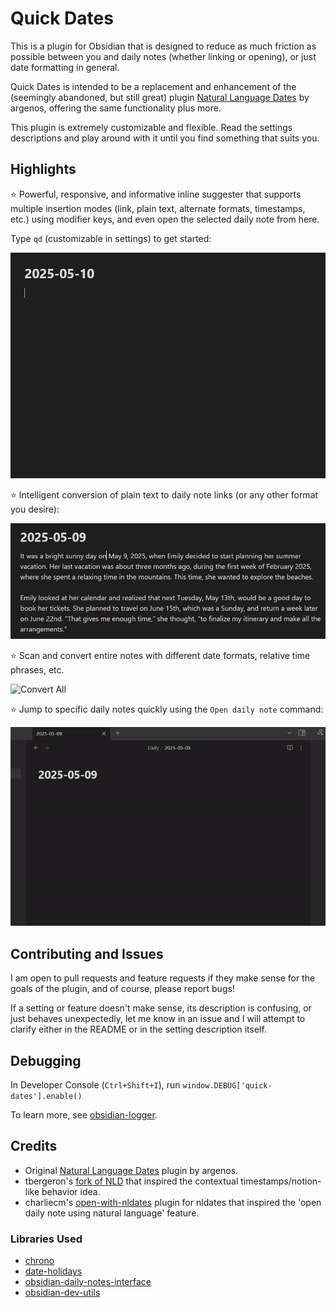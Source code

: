 # Quick Dates

This is a plugin for Obsidian that is designed to reduce as much friction as possible between you and daily notes (whether linking or opening), or just date formatting in general.

Quick Dates is intended to be a replacement and enhancement of the (seemingly abandoned, but still great) plugin [Natural Language Dates](https://github.com/argenos/nldates-obsidian) by argenos, offering the same functionality plus more.

This plugin is extremely customizable and flexible. Read the settings descriptions and play around with it until you find something that suits you.

## Highlights

⭐ Powerful, responsive, and informative inline suggester that supports multiple insertion modes (link, plain text, alternate formats, timestamps, etc.) using modifier keys, and even open the selected daily note from here.

Type `qd` (customizable in settings) to get started:

![Suggester Demo](assets/suggester-demo.gif)

⭐ Intelligent conversion of plain text to daily note links (or any other format you desire):

![Convert Individual](assets/convert-individual-demo.gif)

⭐ Scan and convert entire notes with different date formats, relative time phrases, etc.

![Convert All](assets/convert-all-demo.gif)

⭐ Jump to specific daily notes quickly using the `Open daily note` command:

![Open Daily Note](assets/open-daily-note-demo.gif)

## Contributing and Issues

I am open to pull requests and feature requests if they make sense for the goals of the plugin, and of course, please report bugs!

If a setting or feature doesn't make sense, its description is confusing, or just behaves unexpectedly, let me know in an issue and I will attempt to clarify either in the README or in the setting description itself.

## Debugging

In Developer Console (`Ctrl+Shift+I`), run `window.DEBUG['quick-dates'].enable()`

To learn more, see [obsidian-logger](https://github.com/AMC-Albert/obsidian-logger).

## Credits

- Original [Natural Language Dates](https://github.com/argenos/nldates-obsidian) plugin by argenos.
- tbergeron's [fork of NLD](https://github.com/tbergeron/obsidian-nldates-redux) that inspired the contextual timestamps/notion-like behavior idea.
- charliecm's [open-with-nldates](https://github.com/charliecm/obsidian-open-with-nldates) plugin for nldates that inspired the 'open daily note using natural language' feature.

### Libraries Used

- [chrono](https://github.com/wanasit/chrono)
- [date-holidays](https://github.com/commenthol/date-holidays)
- [obsidian-daily-notes-interface](https://github.com/liamcain/obsidian-daily-notes-interface)
- [obsidian-dev-utils](https://github.com/mnaoumov/obsidian-dev-utils)